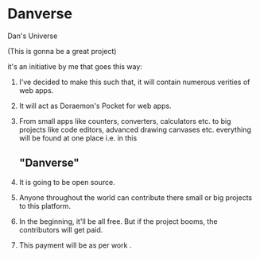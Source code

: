 # Danverse
Dan's Universe 

(This is gonna be a great project)

it's an initiative by me that goes this way: 

1. I've decided to make this such that, it will contain numerous verities of web apps.

2. It will act as Doraemon's Pocket for web apps.

3. From small apps like counters, converters, calculators etc. to big projects like code editors, advanced drawing canvases etc. everything will be found at one place i.e. in this 

      ## "Danverse"
4. It is going to be open source.

5. Anyone throughout the world can contribute there small or big projects  to this platform.

6. In the beginning, it'll be all free. But if the project booms, the contributors will get paid.

7. This payment will be as per work .
